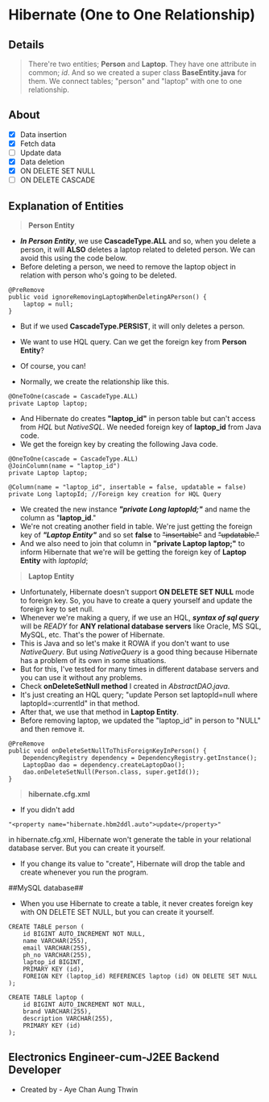 # Hibernate (One to One Relationship)
## Details
> There're two entities; **Person** and **Laptop**.
> They have one attribute in common; _id_. And so we created a super class **BaseEntity.java** for them.
> We connect tables; "person" and "laptop" with one to one relationship.

## About
- [X] Data insertion
- [X] Fetch data
- [ ] Update data
- [X] Data deletion
- [X] ON DELETE SET NULL
- [ ] ON DELETE CASCADE

## Explanation of Entities
> __Person Entity__
-  ***In Person Entity***, we use **CascadeType.ALL** and so, when you delete a person, it will **ALSO** deletes a laptop related to deleted person. We can avoid this using the code below.
-  Before deleting a person, we need to remove the laptop object in relation with person who's going to be deleted.
```
@PreRemove
public void ignoreRemovingLaptopWhenDeletingAPerson() {
	laptop = null;
}
```
-  But if we used **CascadeType.PERSIST**, it will only deletes a person. 

-  We want to use HQL query. Can we get the foreign key from **Person Entity**?
- Of course, you can!
-  Normally, we create the relationship like this.
```
@OneToOne(cascade = CascadeType.ALL)
private Laptop laptop;
```
-  And Hibernate do creates **"laptop_id"** in person table but can't access from _HQL_ but _NativeSQL_. We needed foreign key of **laptop_id** from Java code.
-  We get the foreign key by creating the following Java code.
```
@OneToOne(cascade = CascadeType.ALL)
@JoinColumn(name = "laptop_id")
private Laptop laptop;

@Column(name = "laptop_id", insertable = false, updatable = false)
private Long laptopId; //Foreign key creation for HQL Query
```
-  We created the new instance ***"private Long laptopId;"*** and name the column as "**laptop_id**."
-  We're not creating another field in table. We're just getting the foreign key of ***"Laptop Entity"*** and so set **false** to ~~"insertable"~~ and ~~"updatable."~~
-  And we also need to join that column in **"private Laptop laptop;"** to inform Hibernate that we're will be getting the foreign key of **Laptop Entity** with _laptopId_;

> __Laptop Entity__
-  Unfortunately, Hibernate doesn't support **ON DELETE SET NULL** mode to foreign key. So, you have to create a query yourself and update the foreign key to set null.
-  Whenever we're making a query, if we use an HQL, ***syntax of sql query*** will be _READY_ for **ANY relational database servers** like Oracle, MS SQL, MySQL, etc. That's the power of Hibernate.
-  This is Java and so let's make it ROWA if you don't want to use _NativeQuery_. But using _NativeQuery_ is a good thing because Hibernate has a problem of its own in some situations.
-  But for this, I've tested for many times in different database servers and you can use it without any problems.
-  Check **onDeleteSetNull method** I created in _AbstractDAO.java_.
-  It's just creating an HQL query; "update Person set laptopId=null where laptopId=:currentId" in that method.
-  After that, we use that method in **Laptop Entity**.
-  Before removing laptop, we updated the "laptop_id" in person to "NULL" and then remove it.
```
@PreRemove
public void onDeleteSetNullToThisForeignKeyInPerson() {
	DependencyRegistry dependency = DependencyRegistry.getInstance();
	LaptopDao dao = dependency.createLaptopDao();
	dao.onDeleteSetNull(Person.class, super.getId());
}
```

> __hibernate.cfg.xml__
-  If you didn't add
```
"<property name="hibernate.hbm2ddl.auto">update</property>"
```
in hibernate.cfg.xml, Hibernate won't generate the table in your relational database server. But you can create it yourself.
-  If you change its value to "create", Hibernate will drop the table and create whenever you run the program.

##MySQL database##
-  When you use Hibernate to create a table, it never creates foreign key with ON DELETE SET NULL, but you can create it yourself.
```
CREATE TABLE person (
	id BIGINT AUTO_INCREMENT NOT NULL,
	name VARCHAR(255),
	email VARCHAR(255),
	ph_no VARCHAR(255),
	laptop_id BIGINT,
	PRIMARY KEY (id),
	FOREIGN KEY (laptop_id) REFERENCES laptop (id) ON DELETE SET NULL
);

CREATE TABLE laptop (
	id BIGINT AUTO_INCREMENT NOT NULL,
	brand VARCHAR(255),
	description VARCHAR(255),
	PRIMARY KEY (id)
);
```

## Electronics Engineer-cum-J2EE Backend Developer ##
-  Created by - Aye Chan Aung Thwin
